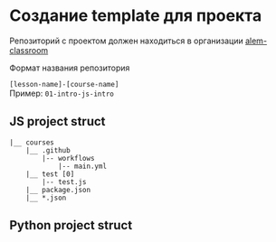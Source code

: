 # Создание template для проекта

Репозиторий с проектом должен находиться в организации [alem-classroom](https://github.com/alem-classroom)

Формат названия репозитория

`[lesson-name]-[course-name]`<br>
Пример: `01-intro-js-intro`<br>

## JS project struct

```
|__ courses
    |__ .github
        |-- workflows
            |-- main.yml
    |__ test [0]
        |-- test.js
    |__ package.json
    |__ *.json
```

## Python project struct
